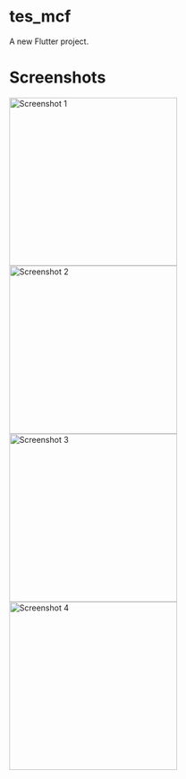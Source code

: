 # tes_mcf

A new Flutter project.

# Screenshots
<img src="https://github.com/user-attachments/assets/779aaee2-fff4-4bb2-b425-08b8edcbd760" alt="Screenshot 1" width="300">
<img src="https://github.com/user-attachments/assets/94b6c2ea-119b-4ebd-a9c1-fa9340a2d0aa" alt="Screenshot 2" width="300">
<img src="https://github.com/user-attachments/assets/52bae35b-1b11-40fd-a01b-f188608898e5" alt="Screenshot 3" width="300">
<img src="https://github.com/user-attachments/assets/5d0f8104-800c-4a68-926c-d4e0ef3887f9" alt="Screenshot 4" width="300">
